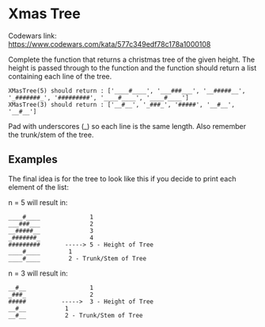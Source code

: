 # Xmas Tree

Codewars link: https://www.codewars.com/kata/577c349edf78c178a1000108

Complete the function that returns a christmas tree of the given height. The height is passed through to the function and the function should return a list containing each line of the tree.

```
XMasTree(5) should return : ['____#____', '___###___', '__#####__', '_#######_', '#########', '____#____', '____#____']
XMasTree(3) should return : ['__#__', '_###_', '#####', '__#__', '__#__']
```

Pad with underscores (_) so each line is the same length. Also remember the trunk/stem of the tree.

## Examples

The final idea is for the tree to look like this if you decide to print each element of the list:

n = 5 will result in:
```
____#____              1
___###___              2
__#####__              3
_#######_              4
#########       -----> 5 - Height of Tree
____#____        1      
____#____        2 - Trunk/Stem of Tree
```

n = 3 will result in:
```
__#__                  1
_###_                  2
#####          ----->  3 - Height of Tree
__#__           1
__#__           2 - Trunk/Stem of Tree
```
